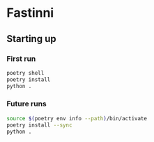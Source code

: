 # Fastinni

## Starting up

### First run

```sh
poetry shell
poetry install
python .
```

### Future runs
```sh
source $(poetry env info --path)/bin/activate
poetry install --sync
python .
```